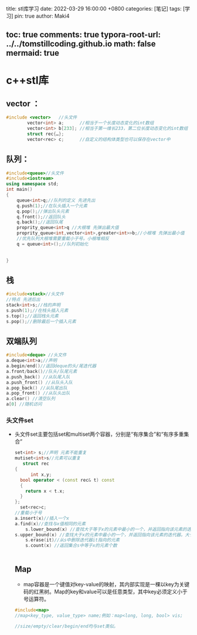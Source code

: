 title: stl库学习 
date: 2022-03-29 16:00:00 +0800
categories: [笔记]
tags: [学习]
pin: true
author: Maki4

toc: true
comments: true
typora-root-url: ../../tomstillcoding.github.io
math: false
mermaid: true
---

# c++stl库


## vector ：

```c++
#include <vector> 	//头文件
		vector<int> a;		//相当于一个长度动态变化的int数组
		vector<int> b[233];	//相当于第一维长233，第二位长度动态变化的int数组
		struct rec{…};
		vector<rec> c;		//自定义的结构体类型也可以保存在vector中
```



## 队列： 

```c++
#include<queue>//头文件
#include<iostream>
using namespace std;
int main()
{
    queue<int>q;//队列的定义 先进先出 
    q.push(1);//在队头插入一个元素
    q.pop();//弹出队头元素
    q.front();//返回队头
    q.back();//返回队尾
    proprity_queue<int>q //大根堆 先弹出最大值
    proprity_queue<int,vector<int>,greater<int>>b;//小根堆 先弹出最小值
   	//优先队列大根堆需要重载小于号。小根堆相反
    q = queue<int>();//队列初始化 
    
    
}
```

## 栈

```c++
#include<stack>//头文件
//特点 先进后出
stack<int>s;//栈的声明
s.push(1);//在栈头插入元素
s.top();//返回栈头元素
s.pop();//删除最后一个插入元素


```

## 双端队列

```c++
#include<deque> //头文件
a.deque<int>a;//声明
a.begin/end()//返回deque的头/尾迭代器
a.front/back()//队头/队尾元素
a.push_back() //从队尾入队
a.push_front() //从队头入队
a.pop_back() //从队尾出队
a.pop_front() //从队头出队
a.clear() //清空队列
a[0] //随机访问
```



### 头文件set

+ 头文件set主要包括set和multiset两个容器，分别是“有序集合”和“有序多重集合”

  ```c++
  set<int> s;//声明 元素不能重复
  mutiset<int>s//元素可以重复
     struct rec
  {
    	int x,y;
  	bool operator < (const rec& t) const
  	{
      return x < t.x;
  	}
  };
  	set<rec>c;
  //重载小于号
  a.insert(x)//插入一个x
  a.find(x)//查找与x值相同的元素
      s.lower_bound(x) //查找大于等于x的元素中最小的一个，并返回指向该元素的迭代器。注意是大于等于
  s.upper_bound(x) //查找大于x的元素中最小的一个，并返回指向该元素的迭代器。大于
      s.erase(it)//从s中删除迭代器it指向的元素
      s.count(x) //返回集合s中等于x的元素个数 
    
  ```

   ## Map

  + map容器是一个键值对key-value的映射，其内部实现是一棵以key为关键码的红黑树。Map的key和value可以是任意类型，其中key必须定义小于号运算符。

  ```c++
  #include<map>
  //map<key_type, value_type> name;例如：map<long, long, bool> vis;
  
  //size/empty/clear/begin/end均与set类似。
  ```

  
